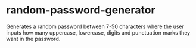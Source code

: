 # random-password-generator
Generates a random password between 7-50 characters where the user inputs how many uppercase, lowercase, digits and punctuation marks they want in the password.

